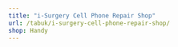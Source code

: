```yaml
---
title: "i-Surgery Cell Phone Repair Shop"
url: /tabuk/i-surgery-cell-phone-repair-shop/
shop: Handy
---
```

